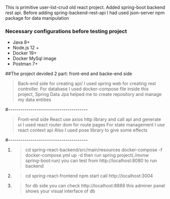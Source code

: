 This is primitive user-list-crud old react project. Added spring-boot backend rest api. 
Before adding spring-backend-rest-api I had used json-server npm package for data manipulation

### Necessary configurations before testing project
 * Java 8+
 * Node.js 12 +
 * Docker 19+
 * Docker MySql image
 * Postman 7+


##The project devided 2 part: front-end and backe-end side


>Back-end side for creating api/
>I used spring web for creating rest controller.
>For database I used docker-compose file inside this project, Spring Data Jpa helped me to create repository and manage my data entities

#---------------------------------------

>Front-end side React use axios http library and call api and generate ui
>I used react router dom for route pages 
>For state management I use react context api
>Also I used pose library to give some effects 


#---------------------------------------


1. > cd spring-react-backend/src/main/resources
   >docker-compose -f docker-compose.yml up -d
   >then run spring project(./mvnw spring-boot:run)
   >you can test from http://localhost:8080 to run backend 


2. > cd spring-react-frontend 
   >npm start
   >call http://localhost:3004


3. >for db side you can check http://localhost:8888
   >this adminer panel shows your visual interface of db